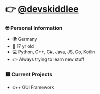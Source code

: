 # 👉 [@devskiddlee](https://devskiddlee.github.io/)

### 🤓 Personal Information
- 🌍 Germany
- 🎂 17 yr old
- 💻 Python, C++, C#, Java, JS, Go, Kotlin
- 👉 Always trying to learn new stuff

### 🟩 Current Projects

- c++ GUI Framework
